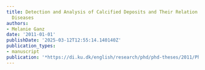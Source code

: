 ```yaml
---
title: Detection and Analysis of Calcified Deposits and Their Relation to Cardiovascular
  Diseases
authors:
- Melanie Ganz
date: '2011-01-01'
publishDate: '2025-03-12T12:55:14.140140Z'
publication_types:
- manuscript
publication: '*https://di.ku.dk/english/research/phd/phd-theses/2011/PhD_Thesis_Melanie_Ganz.pdf*'
---
```

